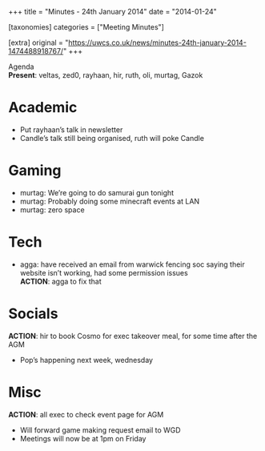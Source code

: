 +++
title = "Minutes - 24th January 2014"
date = "2014-01-24"

[taxonomies]
categories = ["Meeting Minutes"]

[extra]
original = "https://uwcs.co.uk/news/minutes-24th-january-2014-1474488918767/"
+++

Agenda  
**Present**: veltas, zed0, rayhaan, hir, ruth, oli, murtag, Gazok

# Academic

  - Put rayhaan’s talk in newsletter
  - Candle’s talk still being organised, ruth will poke Candle

# Gaming

  - murtag: We’re going to do samurai gun tonight
  - murtag: Probably doing some minecraft events at LAN
  - murtag: zero space

# Tech

  - agga: have received an email from warwick fencing soc saying their website isn’t working, had some permission issues  
    **ACTION**: agga to fix that

# Socials

**ACTION**: hir to book Cosmo for exec takeover meal, for some time after the AGM

  - Pop’s happening next week, wednesday

# Misc

**ACTION**: all exec to check event page for AGM

  - Will forward game making request email to WGD
  - Meetings will now be at 1pm on Friday
